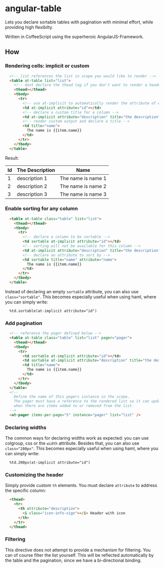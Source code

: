 # angular-table

Lets you declare sortable tables with pagination with minimal effort, while providing high flexibilty.

Written in CoffeeScript using the superheroic AngularJS-Framework.

## How

### Rendering cells: implicit or custom

```html
  <!-- list references the list in scope you would like to render -->
  <table at-table list="list">
    <!-- dont declare the thead tag if you don't want to render a header -->
    <thead></thead>
    <tbody>
      <tr>
        <!-- use at-implicit to automatically render the attribute of each item in the list -->
        <td at-implicit attribute="id"></td>
        <!-- declare a custom title for a column -->
        <td at-implicit attribute="description" title="the description"></td>
        <!-- render custom output and declare a title -->
        <td title="name">
          The name is {{item.name}}
        </td>
      </tr>
    </tbody>
  </table>
```

Result:

<table>
  <thead>
    <tr>
      <th>Id</th>
      <th>The Description</th>
      <th>Name</th>
    </tr>
  </thead>
  <tbody>
    <tr>
      <td>1</td>
      <td>description 1</td>
      <td>The name is name 1</td>
    </tr>
    <tr>
      <td>2</td>
      <td>description 2</td>
      <td>The name is name 2</td>
    </tr>
    <tr>
      <td>3</td>
      <td>description 3</td>
      <td>The name is name 3</td>
    </tr>
  </tbody>
</table>

### Enable sorting for any column

```html
  <table at-table class="table" list="list">
    <thead></thead>
    <tbody>
      <tr>
        <!-- declare a column to be sortable -->
        <td sortable at-implicit attribute="id"></td>
        <!-- sorting will not be available for this column -->
        <td at-implicit attribute="description" title="the description"></td>
        <!-- declare an attribute to sort by -->
        <td sortable title="name" attribute="name">
          The name is {{item.name}}
        </td>
      </tr>
    </tbody>
  </table>
```

Instead of declaring an empty `sortable` attribute, you can also use `class="sortable"`. This becomes
especially useful when using haml, where you can simply write:

```haml
  %td.sortable(at-implicit attribute="id")
```

### Add pagination

```html
  <!-- reference the pager defined below -->
  <table at-table class="table" list="list" pager="pager">
    <thead></thead>
    <tbody>
      <tr>
        <td sortable at-implicit attribute="id"></td>
        <td sortable at-implicit attribute="description" title="the description"></td>
        <td title="name">
          The name is {{item.name}}
        </td>
      </tr>
    </tbody>
  </table>
  <!--
    Define the name of this pagers instance in the scope.
    The pager must have a reference to the rendered list so it can update itself
    when there are items added to or removed from the list.
  -->
  <at-pager items-per-page="5" instance="pager" list="list" />

```

### Declaring widths

The common ways for declaring widths work as expected: you can use colgroup, css or the `width` attribute.
Besides that, you can also use `class="200px"`. This becomes especially useful when using haml, where you can
simply write:

```haml
  %td.200px(at-implicit attribute="id")
```

### Customizing the header

Simply provide custom `th` elements. You must declare `attribute` to address the specific column:

```html
  <thead>
    <tr>
      <th attribute="description">
        <i class="icon-info-sign"></i> Header with icon
      </th>
    </tr>
  </thead>
```

### Filtering

This directive does not attempt to provide a mechanism for filtering. You can of course filter
the list yourself. This will be reflected automatically by the table and the pagination, since
we have a bi-directional binding.
